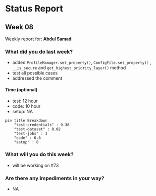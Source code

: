 # Status Report

## Week 08

Weekly report for: **Abdul Samad**

### What did you do last week?
- added `ProfileManager.set_property()`, `ConfigFile.set_property()` , `__is_secure` and `get_highest_priority_layer()` method 
- test all possible cases
- addressed the comment



#### Time (optional)
- test: 12 hour
- code: 10 hour
- setup: NA

```mermaid
pie title Breakdown
    "test-credentials" : 0.38
    "test-dataset" : 0.02
    "test-jobs" : 1
    "code" : 0.6
    "setup" : 0
```

### What will you do this week?
- will be working on #73

### Are there any impediments in your way?
- NA
